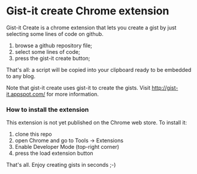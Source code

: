Gist-it create Chrome extension
============

Gist-it Create is a chrome extension that lets you create a gist by just selecting some lines of code on github.
<ol><li>browse a github repository file;</li>
<li>select some lines of code;</li>
<li>press the gist-it create button;</li></ol>

That's all: a script will be copied into your clipboard ready to be embedded to any blog.

Note that gist-it create uses gist-it to create the gists. Visit http://gist-it.appspot.com/ for more information.


<h3>How to install the extension</h3>
This extension is not yet published on the Chrome web store. To install it:
<ol><li>clone this repo</li>
<li>open Chrome and go to Tools -> Extensions</li>
<li>Enable Developer Mode (top-right corner)</li>
<li>press the load extension button</li></ol>

That's all. Enjoy creating gists in seconds ;-)
